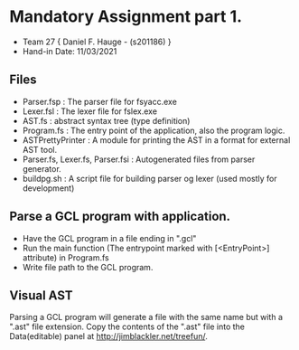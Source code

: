 # Mandatory Assignment part 1.
- Team 27 { Daniel F. Hauge - (s201186) }
- Hand-in Date: 11/03/2021

## Files
- Parser.fsp : The parser file for fsyacc.exe
- Lexer.fsl : The lexer file for fslex.exe
- AST.fs : abstract syntax tree (type definition)
- Program.fs : The entry point of the application, also the program logic.
- ASTPrettyPrinter : A module for printing the AST in a format for external AST tool.
- Parser.fs, Lexer.fs, Parser.fsi : Autogenerated files from parser generator.
- buildpg.sh : A script file for building parser og lexer (used mostly for development)

## Parse a GCL program with application.
- Have the GCL program in a file ending in ".gcl"
- Run the main function (The entrypoint marked with [\<EntryPoint>] attribute) in Program.fs
- Write file path to the GCL program.

## Visual AST
Parsing a GCL program will generate a file with the same name but with a ".ast" file extension. Copy the contents of the ".ast" file into the Data(editable) panel at http://jimblackler.net/treefun/.